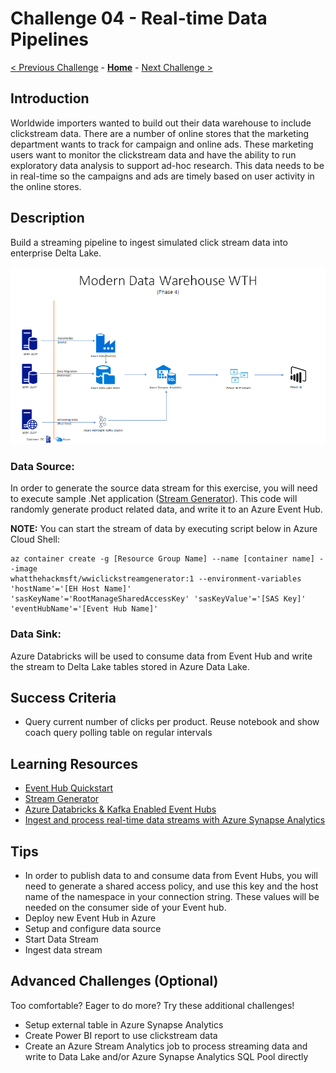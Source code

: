 # Challenge 04 - Real-time Data Pipelines

[< Previous Challenge](./Challenge-03.md) - **[Home](../README.md)** - [Next Challenge >](./Challenge-05.md)

## Introduction

Worldwide importers wanted to build out their data warehouse to include clickstream data.  There are a number of online stores that the marketing department wants to track for campaign and online ads.  These marketing users want to monitor the clickstream data and have the ability to run exploratory data analysis to support ad-hoc research.  This data needs to be in real-time so the campaigns and ads are timely based on user activity in the online stores.

## Description

Build a streaming pipeline to ingest simulated click stream data into enterprise Delta Lake.

![The Solution diagram is described in the text following this diagram.](../Coach/images/Challenge4.png)

### Data Source: 
In order to generate the source data stream for this exercise, you will need to execute sample .Net application ([Stream Generator](https://github.com/alexkarasek/ClickStreamGenerator)).  This code will randomly generate product related data, and write it to an Azure Event Hub.

**NOTE:** You can start the stream of data by executing script below in Azure Cloud Shell:

``` 
az container create -g [Resource Group Name] --name [container name] --image
whatthehackmsft/wwiclickstreamgenerator:1 --environment-variables 'hostName'='[EH Host Name]'
'sasKeyName'='RootManageSharedAccessKey' 'sasKeyValue'='[SAS Key]' 'eventHubName'='[Event Hub Name]' 
```

### Data Sink:
Azure Databricks will be used to consume data from Event Hub and write the stream to Delta Lake tables stored in Azure Data Lake.

## Success Criteria

- Query current number of clicks per product.  Reuse notebook and show coach query polling table on regular intervals

## Learning Resources

- [Event Hub Quickstart](https://docs.microsoft.com/en-us/azure/event-hubs/event-hubs-create)
- [Stream Generator](https://github.com/alexkarasek/ClickStreamGenerator)
- [Azure Databricks & Kafka Enabled Event Hubs](https://techblog.fexcofts.com/2019/01/17/azure-databricks-kafka-enabled-event-hubs/)
- [Ingest and process real-time data streams with Azure Synapse Analytics](https://www.mssqltips.com/sqlservertip/6748/real-time-data-streams-azure-synapse-analytics/)

## Tips

- In order to publish data to and consume data from Event Hubs, you will need to generate a shared access policy, and use this key and the host name of the namespace in your connection string.  These values will be needed on the consumer side of your Event hub.
- Deploy new Event Hub in Azure
- Setup and configure data source
- Start Data Stream
- Ingest data stream

## Advanced Challenges (Optional)

Too comfortable?  Eager to do more?  Try these additional challenges!

- Setup external table in Azure Synapse Analytics
- Create Power BI report to use clickstream data
- Create an Azure Stream Analytics job to process streaming data and write to Data Lake and/or Azure Synapse Analytics SQL Pool directly
